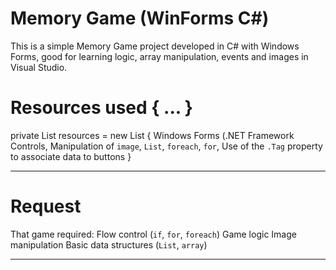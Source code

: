 # Memory Game (WinForms C#)

This is a simple Memory Game project developed in C# with Windows Forms, good for learning logic, array manipulation, events and images in Visual Studio.

# Resources used { ... }
private List <string> resources = new List<string> {
  Windows Forms (.NET Framework 
  Controls,
  Manipulation of `image`, `List`, `foreach`, `for`,
  Use of the `.Tag` property to associate data to buttons
}

---

# Request

That game required:
Flow control (`if`, `for`, `foreach`)
Game logic
Image manipulation
Basic data structures (`List`, `array`)

---

